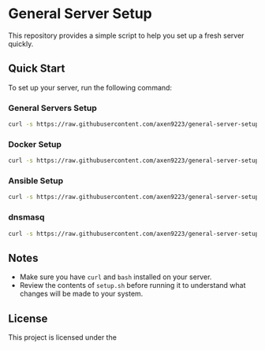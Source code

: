 # General Server Setup

This repository provides a simple script to help you set up a fresh server quickly.

## Quick Start

To set up your server, run the following command:

### General Servers Setup
```sh
curl -s https://raw.githubusercontent.com/axen9223/general-server-setup/main/setup.sh | bash
```

### Docker Setup
```sh
curl -s https://raw.githubusercontent.com/axen9223/general-server-setup/main/docker-setup.sh | bash
```

### Ansible Setup
```sh
curl -s https://raw.githubusercontent.com/axen9223/general-server-setup/main/ansible-setup.sh | bash
```

### dnsmasq
```sh
curl -s https://raw.githubusercontent.com/axen9223/general-server-setup/main/dnsmasq | bash
```

## Notes

- Make sure you have `curl` and `bash` installed on your server.
- Review the contents of `setup.sh` before running it to understand what changes will be made to your system.

## License

This project is licensed under the